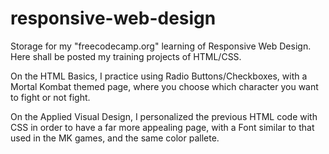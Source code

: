 # responsive-web-design
Storage for my "freecodecamp.org" learning of Responsive Web Design. Here shall be posted my training projects of HTML/CSS.

On the HTML Basics, I practice using Radio Buttons/Checkboxes, with a Mortal Kombat themed page, where you choose which character you want to fight or not fight.

On the Applied Visual Design, I personalized the previous HTML code with CSS in order to have a far more appealing page, with a Font similar to that used in the MK games, and the same color pallete.
